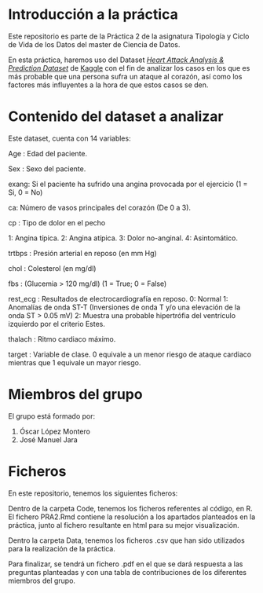 # Introducción a la práctica

Este repositorio es parte de la Práctica 2 de la asignatura Tipología y Ciclo de Vida de los Datos del master de Ciencia de Datos.

En esta práctica, haremos uso del Dataset *[Heart Attack Analysis & Prediction Dataset](https://www.kaggle.com/rashikrahmanpritom/heart-attack-analysis-prediction-dataset)* de [Kaggle](Kaggle.com) con el fin de analizar los casos en los que es más probable que una persona sufra un ataque al corazón, así como los factores más influyentes a la hora de que estos casos se den.

# Contenido del dataset a analizar

Este dataset, cuenta con 14 variables:

Age : Edad del paciente.

Sex : Sexo del paciente.

exang: Si el paciente ha sufrido una angina provocada por el ejercicio (1 = Si, 0 = No)

ca: Número de vasos principales del corazón (De 0 a 3).

cp : Tipo de dolor en el pecho 

 1: Angina típica.
 2: Angina atípica.
 3: Dolor no-anginal.
 4: Asintomático.
 
trtbps : Presión arterial en reposo (en mm Hg)

chol : Colesterol (en mg/dl) 

fbs : (Glucemia > 120 mg/dl) (1 = True; 0 = False)

rest_ecg : Resultados de electrocardiografía en reposo.
  0: Normal
  1: Anomalías de onda ST-T (Inversiones de onda T y/o una elevación de la onda ST > 0.05 mV)
  2: Muestra una probable hipertrófia del ventrículo izquierdo por el criterio Estes.

thalach : Ritmo cardiaco máximo.

target : Variable de clase. 0 equivale a un menor riesgo de ataque cardiaco mientras que 1 equivale un mayor riesgo.

# Miembros del grupo

El grupo está formado por:

 1. Óscar López Montero
 2. José Manuel Jara

# Ficheros

En este repositorio, tenemos los siguientes ficheros:

Dentro de la carpeta Code, tenemos los ficheros referentes al código, en R. El fichero PRA2.Rmd contiene la resolución a los apartados planteados en la práctica, junto al fichero resultante en html para su mejor visualización.

Dentro la carpeta Data, tenemos los ficheros .csv que han sido utilizados para la realización de la práctica.

Para finalizar, se tendrá un fichero .pdf en el que se dará respuesta a las preguntas planteadas y con una tabla de contribuciones de los diferentes miembros del grupo.
